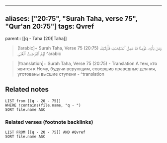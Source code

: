 
---
aliases: ["20:75", "Surah Taha, verse 75", "Qur'an 20:75"]
tags: Qvref
---

parent:: [[q - Taha (20)|Taha]]

> [!arabic]+ Surah Taha, Verse 75 (20:75)
> <span class="quran-arabic">وَمَن يَأْتِهِۦ مُؤْمِنًا قَدْ عَمِلَ ٱلصَّـٰلِحَـٰتِ فَأُو۟لَـٰٓئِكَ لَهُمُ ٱلدَّرَجَـٰتُ ٱلْعُلَىٰ</span>
^arabic

> [!translation]+ Surah Taha, Verse 75 (20:75) - Translation
> А тем, кто явится к Нему, будучи верующим, совершив праведные деяния, уготованы высшие ступени -
^translation



## Related notes
```dataview
LIST from [[q - 20 - 75]]
WHERE !contains(file.name, "q - ")
SORT file.name ASC
```

### Related verses (footnote backlinks)
```dataview
LIST FROM [[q - 20 - 75]] AND #Qvref
SORT file.name ASC
```

